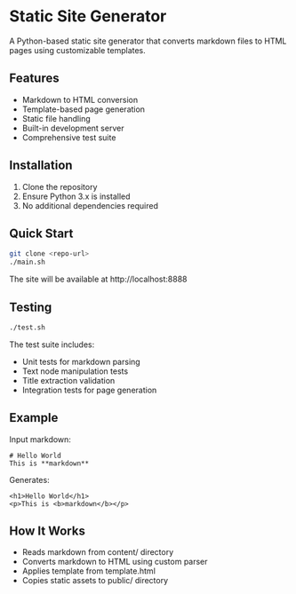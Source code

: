 # Static Site Generator

A Python-based static site generator that converts markdown files to HTML pages using customizable templates.

## Features
* Markdown to HTML conversion
* Template-based page generation
* Static file handling
* Built-in development server
* Comprehensive test suite

## Installation
1. Clone the repository
2. Ensure Python 3.x is installed
3. No additional dependencies required

## Quick Start
```bash
git clone <repo-url>
./main.sh
```

The site will be available at http://localhost:8888

## Testing
```bash
./test.sh
```

The test suite includes:

* Unit tests for markdown parsing
* Text node manipulation tests
* Title extraction validation
* Integration tests for page generation

## Example

Input markdown:

```
# Hello World
This is **markdown**
```

Generates:

```
<h1>Hello World</h1>
<p>This is <b>markdown</b></p>
```

## How It Works

* Reads markdown from content/ directory
* Converts markdown to HTML using custom parser
* Applies template from template.html
* Copies static assets to public/ directory
